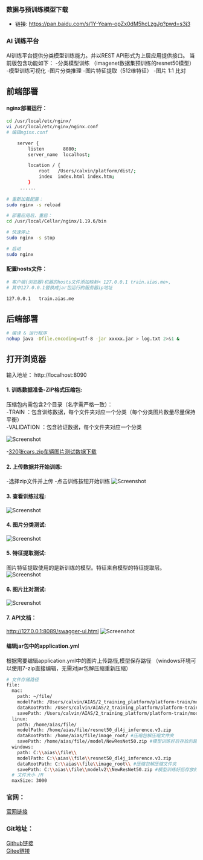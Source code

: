 
### 数据与预训练模型下载
- 链接: https://pan.baidu.com/s/1Y-Yeam-opZx0dM5hcLzgJg?pwd=s3j3

### AI 训练平台
AI训练平台提供分类模型训练能力。并以REST API形式为上层应用提供接口。
当前版包含功能如下：
-分类模型训练 （imagenet数据集预训练的resnet50模型）
-模型训练可视化
-图片分类推理
-图片特征提取（512维特征）
-图片 1:1 比对

## 前端部署

#### nginx部署运行：
```bash
cd /usr/local/etc/nginx/
vi /usr/local/etc/nginx/nginx.conf
# 编辑nginx.conf

    server {
        listen       8080;
        server_name  localhost;

        location / {
            root   /Users/calvin/platform/dist/;
            index  index.html index.htm;
        }
     ......
     
# 重新加载配置：
sudo nginx -s reload 

# 部署应用后，重启：
cd /usr/local/Cellar/nginx/1.19.6/bin

# 快速停止
sudo nginx -s stop

# 启动
sudo nginx     
```

#### 配置hosts文件：
```bash
# 客户端(浏览器)机器的hosts文件添加映射< 127.0.0.1	train.aias.me>, 
# 其中127.0.0.1替换成jar包运行的服务器ip地址

127.0.0.1	train.aias.me
```

## 后端部署
```bash
# 编译 & 运行程序
nohup java -Dfile.encoding=utf-8 -jar xxxxx.jar > log.txt 2>&1 &

```

## 打开浏览器

输入地址： http://localhost:8090

#### 1. 训练数据准备-ZIP格式压缩包:
压缩包内需包含2个目录（名字需严格一致）：    
-TRAIN ：包含训练数据，每个文件夹对应一个分类（每个分类图片数量尽量保持平衡）    
-VALIDATION ：包含验证数据，每个文件夹对应一个分类

![Screenshot](https://aias-home.oss-cn-beijing.aliyuncs.com/AIAS/train_platform/images/folder.png)

-[320张cars.zip车辆图片测试数据下载](https://pan.baidu.com/s/1Y-Yeam-opZx0dM5hcLzgJg?pwd=s3j3)   

#### 2. 上传数据并开始训练:
-选择zip文件并上传
-点击训练按钮开始训练
![Screenshot](https://aias-home.oss-cn-beijing.aliyuncs.com/AIAS/train_platform/images/storage.png)

#### 3. 查看训练过程:  
![Screenshot](https://aias-home.oss-cn-beijing.aliyuncs.com/AIAS/train_platform/images/training.png)
  
#### 4. 图片分类测试:  
![Screenshot](https://aias-home.oss-cn-beijing.aliyuncs.com/AIAS/train_platform/images/classification.png)
  
#### 5. 特征提取测试: 
图片特征提取使用的是新训练的模型。特征来自模型的特征提取层。 
![Screenshot](https://aias-home.oss-cn-beijing.aliyuncs.com/AIAS/train_platform/images/feature.png)

#### 6. 图片比对测试:  
![Screenshot](https://aias-home.oss-cn-beijing.aliyuncs.com/AIAS/train_platform/images/comparision.png)

#### 7. API文档： 
http://127.0.0.1:8089/swagger-ui.html
![Screenshot](https://aias-home.oss-cn-beijing.aliyuncs.com/AIAS/train_platform/images/swagger.png)
  
#### 编辑jar包中的application.yml
根据需要编辑application.yml中的图片上传路径,模型保存路径
（windows环境可以使用7-zip直接编辑，无需对jar包解压缩重新压缩）
```bash
# 文件存储路径
file:
  mac:
    path: ~/file/
    modelPath: /Users/calvin/AIAS/2_training_platform/platform-train/models/resnet50_dl4j_inference.v3.zip
    dataRootPath: /Users/calvin/AIAS/2_training_platform/platform-train/data/ #压缩包解压缩文件夹
    savePath: /Users/calvin/AIAS/2_training_platform/platform-train/models/NewResNet50.zip #模型训练好后存放的路径
  linux:
    path: /home/aias/file/
    modelPath: /home/aias/file/resnet50_dl4j_inference.v3.zip
    dataRootPath: /home/aias/file/image_root/ #压缩包解压缩文件夹
    savePath: /home/aias/file//model/NewResNet50.zip #模型训练好后存放的路径
  windows:
    path: C:\\aias\\file\\
    modelPath: C:\\aias\\file\\resnet50_dl4j_inference.v3.zip
    dataRootPath: C:\\aias\\file\\image_root\\ #压缩包解压缩文件夹
    savePath: C:\\aias\\file\\modelv2\\NewResNet50.zip #模型训练好后存放的路径
  # 文件大小 /M
  maxSize: 3000
```


### 官网：
[官网链接](http://www.aias.top/)

### Git地址：   
[Github链接](https://github.com/mymagicpower/AIAS)    
[Gitee链接](https://gitee.com/mymagicpower/AIAS)   



